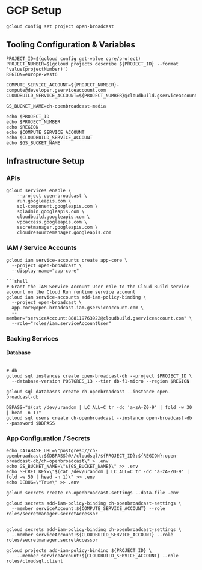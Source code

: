 # GCP Setup

```shell
gcloud config set project open-broadcast
```

## Tooling Configuration & Variables

```shell
PROJECT_ID=$(gcloud config get-value core/project)
PROJECT_NUMBER=$(gcloud projects describe ${PROJECT_ID} --format 'value(projectNumber)')
REGION=europe-west6

COMPUTE_SERVICE_ACCOUNT=${PROJECT_NUMBER}-compute@developer.gserviceaccount.com
CLOUDBUILD_SERVICE_ACCOUNT=${PROJECT_NUMBER}@cloudbuild.gserviceaccount.com

GS_BUCKET_NAME=ch-openbroadcast-media

echo $PROJECT_ID
echo $PROJECT_NUMBER
echo $REGION
echo $COMPUTE_SERVICE_ACCOUNT
echo $CLOUDBUILD_SERVICE_ACCOUNT
echo $GS_BUCKET_NAME
```


## Infrastructure Setup

### APIs

```shell script
gcloud services enable \
    --project open-broadcast \
    run.googleapis.com \
    sql-component.googleapis.com \
    sqladmin.googleapis.com \
    cloudbuild.googleapis.com \
    vpcaccess.googleapis.com \
    secretmanager.googleapis.com \
    cloudresourcemanager.googleapis.com
```

### IAM / Service Accounts

```shell
gcloud iam service-accounts create app-core \
  --project open-broadcast \
  --display-name="app-core"

```shell
# Grant the IAM Service Account User role to the Cloud Build service account on the Cloud Run runtime service account
gcloud iam service-accounts add-iam-policy-binding \
  --project open-broadcast \
  app-core@open-broadcast.iam.gserviceaccount.com \
  --member="serviceAccount:888119763922@cloudbuild.gserviceaccount.com" \
  --role="roles/iam.serviceAccountUser"
```

### Backing Services

#### Database


```shell

# db
gcloud sql instances create open-broadcast-db --project $PROJECT_ID \
  --database-version POSTGRES_13 --tier db-f1-micro --region $REGION

gcloud sql databases create ch-openbroadcast --instance open-broadcast-db

DBPASS="$(cat /dev/urandom | LC_ALL=C tr -dc 'a-zA-Z0-9' | fold -w 30 | head -n 1)"
gcloud sql users create ch-openbroadcast --instance open-broadcast-db --password $DBPASS

```


### App Configuration / Secrets

```shell
echo DATABASE_URL=\"postgres://ch-openbroadcast:${DBPASS}@//cloudsql/${PROJECT_ID}:${REGION}:open-broadcast-db/ch-openbroadcast\" > .env
echo GS_BUCKET_NAME=\"${GS_BUCKET_NAME}\" >> .env
echo SECRET_KEY=\"$(cat /dev/urandom | LC_ALL=C tr -dc 'a-zA-Z0-9' | fold -w 50 | head -n 1)\" >> .env
echo DEBUG=\"True\" >> .env
```

```shell
gcloud secrets create ch-openbroadcast-settings --data-file .env

gcloud secrets add-iam-policy-binding ch-openbroadcast-settings \
  --member serviceAccount:${COMPUTE_SERVICE_ACCOUNT} --role roles/secretmanager.secretAccessor


gcloud secrets add-iam-policy-binding ch-openbroadcast-settings \
  --member serviceAccount:${CLOUDBUILD_SERVICE_ACCOUNT} --role roles/secretmanager.secretAccessor

gcloud projects add-iam-policy-binding ${PROJECT_ID} \
    --member serviceAccount:${CLOUDBUILD_SERVICE_ACCOUNT} --role roles/cloudsql.client

```
